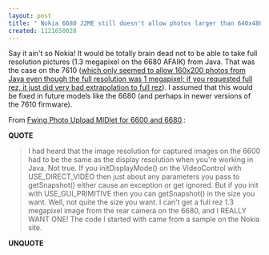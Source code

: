 ```yaml
---
layout: post
title: " Nokia 6680 J2ME still doesn't allow photos larger than 640x480?!?"
created: 1121650028
---
```

<p>Say it ain't so Nokia! It would be totally brain dead not to be able to take full resolution pictures (1.3 megapixel on the 6680 AFAIK) from Java.  That was the case on the 7610 (<a href="http://www.rolandtanglao.com/archives/2005/02/11/huginmugin_10_j2me_flickr_uploader_for_series_60_nokia_cameraphones">which only seemed to allow 160x200 photos from Java even though the full resolution was 1 megapixel; if you requested full rez, it just did very bad extrapolation to full rez</a>). I assumed that this would be fixed in future models like the 6680 (and perhaps in newer versions of the 7610 firmware).</p><p>From <a href="http://www.thisismobility.com/blog/?p=15">Fwing Photo Upload MIDlet for 6600 and 6680</a>.:</p>
<p><b>QUOTE</b></p><blockquote>I had heard that the image resolution for captured images on the 6600 had to be the same as the display resolution when you're working in Java. Not true. If you initDisplayMode() on the VideoControl with USE_DIRECT_VIDEO then just about any parameters you pass to getSnapshot() either cause an exception or get ignored. But if you init with USE_GUI_PRIMITIVE then you can getSnapshot() in the size you want. Well, not quite the size you want. I can't get a full rez 1.3 megapixel image from the rear camera on the 6680, and I REALLY WANT ONE! The code I started with came from a sample on the Nokia site.</blockquote><p><b>UNQUOTE</b></p>



